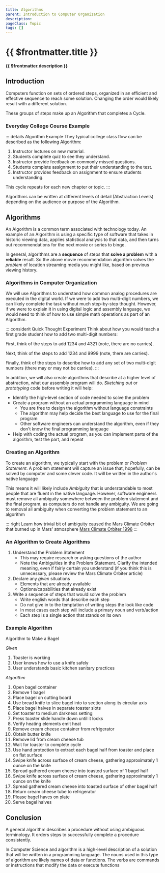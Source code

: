 ```yaml
---
title: Algorithms
parent: Introduction to Computer Organization
description: 
pageClass: Topic
tags: []
---
```


# {{ $frontmatter.title }}
**{{ $frontmatter.description }}**

<KeyConcepts :ConceptArray= "[
{
  Concept:'Natural Language',
  Details:'Spoken and written communication developed and evolved over time, and used by humans'
},
{
  Concept:'Ambiguity',
  Details:'Imprecise nature of a construct. For Natural Language, how individuals interpret the meaning or intent of a word or phrase'
},
{
  Concept:'Algorithm',
  Details:'In the context of Computer Science, describe the solution to a Problem in a form that minimizes the Ambiguity of Natural Language'
}
]" />

## Introduction

Computers function on sets of ordered steps, organized in an efficient and effective sequence to reach some solution. Changing the order would likely result with a different solution.

These groups of steps make up an Algorithm that completes a Cycle.

### Everyday College Course Example

::: details Algorithm Example
They typical college class flow can be described as the following Algorithm: 
1. Instructor lectures on new material.
2. Students complete quiz to see they understand.
3. Instructor provide feedback on commonly missed questions.
4. Students complete assignment to put their understanding to the test.
5. Instructor provides feedback on assignment to ensure students understanding.

This cycle repeats for each new chapter or topic.
:::

Algorithms can be written at different levels of detail (Abstraction Levels) depending on the audience or purpose of the Algorithm.


## Algorithms
An Algorithm is a common term associated with technology today. An example of an Algorithm is using a specific type of software that takes in historic viewing data, applies statistical analysis to that data, and then turns out recommendations for the next movie or series to binge.

In general, algorithms are a **sequence** of steps that **solve a problem** with a **reliable** result. So the above movie recommendation algorithm solves the *problem* of location streaming media you might like, based on previous viewing history.

### Algorithms in Computer Organization
We will use Algorithms to understand how common analog procedures are executed in the digital world. If we were to add two multi-digit numbers, we can likely complete the task without much step-by-step thought. However, if we were to explain it in using digital logic and assembly language, we would need to think of how to use simple math operations as part of an Algorithm.

::: considerit Quick Thought Experiment
Think about how you would teach a first grade student how to add two multi-digit numbers:

First, think of the steps to add 1234 and 4321 (note, there are no carries).

Next, think of the steps to add 1234 and 9999 (note, there are carries).

Finally, think of the steps to describe how to add any set of two multi-digit numbers (there may or may not be carries).
:::

In addition, we will also create algorithms that describe at a higher level of abstraction, what our assembly program will do. *Sketching out* or *prototyping* code before writing it will help:
* Identify the high-level section of code needed to solve the problem
* Create a program without an actual programming language in mind
    - You are free to design the algorithm without language constraints
    - The algorithm may help decide the best language to use for the final program
    - Other software engineers can understand the algorithm, even if they don't know the final programming language
* Help with coding the actual program, as you can implement parts of the algorithm, test the part, and repeat

### Creating an Algorithm
To create an algorithm, we typically start with the problem or *Problem Statement*. A problem statement will capture an issue that, hopefully, can be solved by computer and some clever code. It will be written in the author's native language

This means it will likely include *Ambiguity* that is understandable to most people that are fluent in the native language. However, software engineers must remove all ambiguity somewhere between the problem statement and the final program, as computers do not handle any ambiguity. We are going to removal all ambiguity when converting the problem statement to an algorithm

::: right
Learn how trivial bit of ambiguity caused the Mars Climate Orbiter that burned up in Mars' atmosphere
[Mars Climate Orbiter 1998](https://www.jpl.nasa.gov/missions/mars-climate-orbiter)
:::

### An Algorithm to Create Algorithms
1. Understand the Problem Statement
    - This may require research or asking questions of the author
    - Note the Ambiguities in the Problem Statement. Clarify the intended meaning, even if fairly certain you understand (if you think this is unnecessary, please review the Mars Climate Orbiter article)
1. Declare any *given* situations
    - Elements that are already available
    - Options/capabilities that already exist
1. Write a sequence of steps that would solve the problem
    - Write english words that describe each step
    - Do not give in to the temptation of writing steps the look like code
    - In most cases each step will include a primary noun and verb/action
    - Each step is a single action that stands on its own

### Example Algorithm
Algorithm to Make a Bagel

*Given*
1. Toaster is working
1. User knows how to use a knife safely
1. User understands basic kitchen sanitary practices

*Algorithm*
1. Open bagel container
1. Remove 1 bagel
1. Place bagel on cutting board
1. Use bread knife to slice bagel into to section along its circular axis
1. Place bagel halves in separate toaster slots
1. Set toaster to medium darkness setting
1. Press toaster slide handle down until it locks
1. Verify heating elements emit heat
1. Remove cream cheese container from refrigerator
1. Obtain butter knife
1. Remove lid from cream cheese tub
1. Wait for toaster to complete cycle
1. Use hand protection to extract each bagel half from toaster and place on flat surface
1. Swipe knife across surface of cream cheese, gathering approximately 1 ounce on the knife
1. Spread gathered cream cheese into toasted surface of 1 bagel half
1. Swipe knife across surface of cream cheese, gathering approximately 1 ounce on the knife
1. Spread gathered cream cheese into toasted surface of other bagel half
1. Return cream cheese tube to refrigerator
1. Please bagel haves on plate
1. Serve bagel halves

## Conclusion

A general algorithm describes a procedure without using ambiguous terminology. It orders steps to successfully complete a procedure consistently.

In Computer Science and algorithm is a high-level description of a solution that will be written in a programming language. The nouns used in this type of algorithm are likely names of data or functions. The verbs are commands or instructions that modify the data or execute functions
